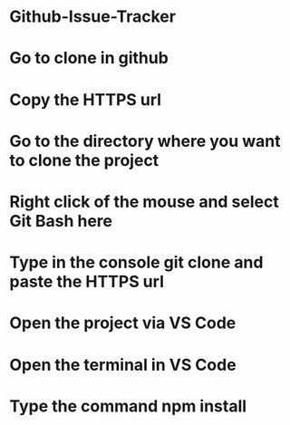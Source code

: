 # Github-Issue-Tracker

# Go to clone in github
# Copy the HTTPS url
# Go to the directory where you want to clone the project
# Right click of the mouse and select Git Bash here
# Type in the console git clone and paste the HTTPS url
# Open the project via VS Code
# Open the terminal in VS Code
# Type the command npm install
